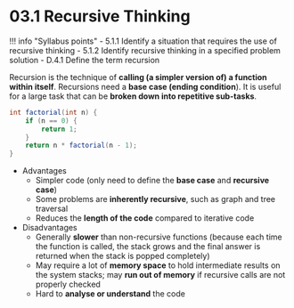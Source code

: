 # 03.1 Recursive Thinking

!!! info "Syllabus points"
    - 5.1.1 Identify a situation that requires the use of recursive thinking
    - 5.1.2 Identify recursive thinking in a specified problem solution
    - D.4.1 Define the term recursion

Recursion is the technique of **calling (a simpler version of) a function within itself**. Recursions need a **base case (ending condition**). It is useful for a large task that can be **broken down into repetitive sub-tasks**.

```java
int factorial(int n) {
    if (n == 0) {
        return 1;
    }
    return n * factorial(n - 1);
}
```

- Advantages
    - Simpler code (only need to define the **base case** and **recursive case**)
    - Some problems are **inherently recursive**, such as graph and tree traversal
    - Reduces the **length of the code** compared to iterative code
- Disadvantages
    - Generally **slower** than non-recursive functions (because each time the function is called, the stack grows and the final answer is returned when the stack is popped completely)
    - May require a lot of **memory space** to hold intermediate results on the system stacks; may **run out of memory** if recursive calls are not properly checked
    - Hard to **analyse or understand** the code
